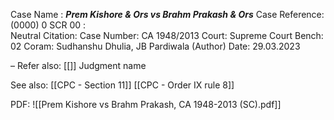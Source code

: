 Case Name : ***Prem Kishore & Ors vs Brahm Prakash & Ors***
Case Reference: (0000) 0 SCR 00 :  
Neutral Citation:
Case Number: CA 1948/2013
Court: Supreme Court
Bench: 02
Coram: Sudhanshu Dhulia, JB Pardiwala (Author)
Date: 29.03.2023

–
Refer also:
[[]]
Judgment name

See also:
[[CPC - Section 11]] 
[[CPC - Order IX rule 8]]

PDF:
![[Prem Kishore vs Brahm Prakash, CA 1948-2013 (SC).pdf]]